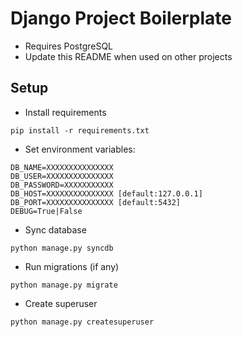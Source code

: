 # Django Project Boilerplate

* Requires PostgreSQL
* Update this README when used on other projects

## Setup

- Install requirements 
```
pip install -r requirements.txt
```
- Set environment variables:
```
DB_NAME=XXXXXXXXXXXXXXX
DB_USER=XXXXXXXXXXXXXXX
DB_PASSWORD=XXXXXXXXXXX
DB_HOST=XXXXXXXXXXXXXXX [default:127.0.0.1]
DB_PORT=XXXXXXXXXXXXXXX [default:5432]
DEBUG=True|False
```
- Sync database
```
python manage.py syncdb
```
- Run migrations (if any)
```
python manage.py migrate
```
- Create superuser 
```
python manage.py createsuperuser
```

